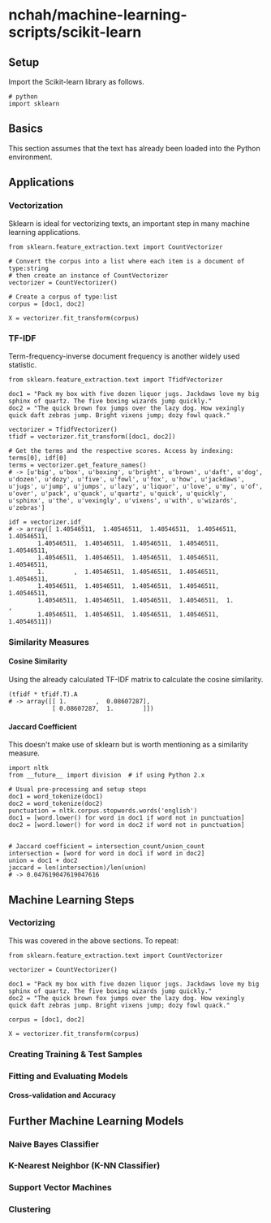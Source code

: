 # nchah/machine-learning-scripts/scikit-learn

## Setup

Import the Scikit-learn library as follows.

```
# python
import sklearn
```

## Basics

This section assumes that the text has already been loaded into the Python environment.

## Applications

### Vectorization

Sklearn is ideal for vectorizing texts, an important step in many machine learning applications.

```
from sklearn.feature_extraction.text import CountVectorizer

# Convert the corpus into a list where each item is a document of type:string
# then create an instance of CountVectorizer
vectorizer = CountVectorizer()

# Create a corpus of type:list
corpus = [doc1, doc2]

X = vectorizer.fit_transform(corpus)
```

### TF-IDF

Term-frequency-inverse document frequency is another widely used statistic.

```
from sklearn.feature_extraction.text import TfidfVectorizer

doc1 = "Pack my box with five dozen liquor jugs. Jackdaws love my big sphinx of quartz. The five boxing wizards jump quickly."
doc2 = "The quick brown fox jumps over the lazy dog. How vexingly quick daft zebras jump. Bright vixens jump; dozy fowl quack."

vectorizer = TfidfVectorizer()
tfidf = vectorizer.fit_transform([doc1, doc2])

# Get the terms and the respective scores. Access by indexing: terms[0], idf[0]
terms = vectorizer.get_feature_names()
# -> [u'big', u'box', u'boxing', u'bright', u'brown', u'daft', u'dog', u'dozen', u'dozy', u'five', u'fowl', u'fox', u'how', u'jackdaws', u'jugs', u'jump', u'jumps', u'lazy', u'liquor', u'love', u'my', u'of', u'over', u'pack', u'quack', u'quartz', u'quick', u'quickly', u'sphinx', u'the', u'vexingly', u'vixens', u'with', u'wizards', u'zebras']

idf = vectorizer.idf_
# -> array([ 1.40546511,  1.40546511,  1.40546511,  1.40546511,  1.40546511,
        1.40546511,  1.40546511,  1.40546511,  1.40546511,  1.40546511,
        1.40546511,  1.40546511,  1.40546511,  1.40546511,  1.40546511,
        1.        ,  1.40546511,  1.40546511,  1.40546511,  1.40546511,
        1.40546511,  1.40546511,  1.40546511,  1.40546511,  1.40546511,
        1.40546511,  1.40546511,  1.40546511,  1.40546511,  1.        ,
        1.40546511,  1.40546511,  1.40546511,  1.40546511,  1.40546511])
```

### Similarity Measures

#### Cosine Similarity

Using the already calculated TF-IDF matrix to calculate the cosine similarity.

```
(tfidf * tfidf.T).A
# -> array([[ 1.        ,  0.08607287],
            [ 0.08607287,  1.        ]])
```

#### Jaccard Coefficient

This doesn't make use of sklearn but is worth mentioning as a similarity measure.

```
import nltk
from __future__ import division  # if using Python 2.x

# Usual pre-processing and setup steps
doc1 = word_tokenize(doc1)
doc2 = word_tokenize(doc2)
punctuation = nltk.corpus.stopwords.words('english')
doc1 = [word.lower() for word in doc1 if word not in punctuation]
doc2 = [word.lower() for word in doc2 if word not in punctuation]


# Jaccard coefficient = intersection_count/union_count
intersection = [word for word in doc1 if word in doc2]
union = doc1 + doc2
jaccard = len(intersection)/len(union)
# -> 0.047619047619047616
```

## Machine Learning Steps

### Vectorizing

This was covered in the above sections. To repeat:
```
from sklearn.feature_extraction.text import CountVectorizer

vectorizer = CountVectorizer()

doc1 = "Pack my box with five dozen liquor jugs. Jackdaws love my big sphinx of quartz. The five boxing wizards jump quickly."
doc2 = "The quick brown fox jumps over the lazy dog. How vexingly quick daft zebras jump. Bright vixens jump; dozy fowl quack."

corpus = [doc1, doc2]

X = vectorizer.fit_transform(corpus)
```

### Creating Training & Test Samples


### Fitting and Evaluating Models


#### Cross-validation and Accuracy




## Further Machine Learning Models

### Naive Bayes Classifier


### K-Nearest Neighbor (K-NN Classifier)


### Support Vector Machines


### Clustering






